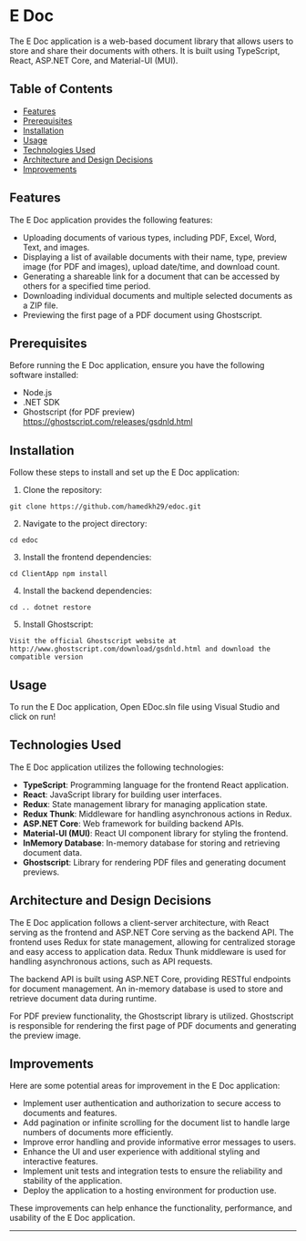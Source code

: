 E Doc
=====

The E Doc application is a web-based document library that allows users to store and share their documents with others. It is built using TypeScript, React, ASP.NET Core, and Material-UI (MUI).

Table of Contents
-----------------

*   [Features](#features)
*   [Prerequisites](#prerequisites)
*   [Installation](#installation)
*   [Usage](#usage)
*   [Technologies Used](#technologies-used)
*   [Architecture and Design Decisions](#architecture-and-design-decisions)
*   [Improvements](#improvements)

Features
--------

The E Doc application provides the following features:

*   Uploading documents of various types, including PDF, Excel, Word, Text, and images.
*   Displaying a list of available documents with their name, type, preview image (for PDF and images), upload date/time, and download count.
*   Generating a shareable link for a document that can be accessed by others for a specified time period.
*   Downloading individual documents and multiple selected documents as a ZIP file.
*   Previewing the first page of a PDF document using Ghostscript.

Prerequisites
-------------

Before running the E Doc application, ensure you have the following software installed:

*   Node.js
*   .NET SDK
*   Ghostscript (for PDF preview) https://ghostscript.com/releases/gsdnld.html

Installation
------------

Follow these steps to install and set up the E Doc application:

1.  Clone the repository:

`git clone https://github.com/hamedkh29/edoc.git`

2.  Navigate to the project directory:

`cd edoc`

3.  Install the frontend dependencies:

`cd ClientApp npm install`

4.  Install the backend dependencies:

`cd .. dotnet restore`

5. Install Ghostscript:

`Visit the official Ghostscript website at http://www.ghostscript.com/download/gsdnld.html and download the compatible version`

Usage
-----

To run the E Doc application, Open EDoc.sln file using Visual Studio and click on run!

Technologies Used
-----------------

The E Doc application utilizes the following technologies:

*   **TypeScript**: Programming language for the frontend React application.
*   **React**: JavaScript library for building user interfaces.
*   **Redux**: State management library for managing application state.
*   **Redux Thunk**: Middleware for handling asynchronous actions in Redux.
*   **ASP.NET Core**: Web framework for building backend APIs.
*   **Material-UI (MUI)**: React UI component library for styling the frontend.
*   **InMemory Database**: In-memory database for storing and retrieving document data.
*   **Ghostscript**: Library for rendering PDF files and generating document previews.

Architecture and Design Decisions
---------------------------------

The E Doc application follows a client-server architecture, with React serving as the frontend and ASP.NET Core serving as the backend API. The frontend uses Redux for state management, allowing for centralized storage and easy access to application data. Redux Thunk middleware is used for handling asynchronous actions, such as API requests.

The backend API is built using ASP.NET Core, providing RESTful endpoints for document management. An in-memory database is used to store and retrieve document data during runtime.

For PDF preview functionality, the Ghostscript library is utilized. Ghostscript is responsible for rendering the first page of PDF documents and generating the preview image.

Improvements
------------

Here are some potential areas for improvement in the E Doc application:

*   Implement user authentication and authorization to secure access to documents and features.
*   Add pagination or infinite scrolling for the document list to handle large numbers of documents more efficiently.
*   Improve error handling and provide informative error messages to users.
*   Enhance the UI and user experience with additional styling and interactive features.
*   Implement unit tests and integration tests to ensure the reliability and stability of the application.
*   Deploy the application to a hosting environment for production use.

These improvements can help enhance the functionality, performance, and usability of the E Doc application.

* * *
